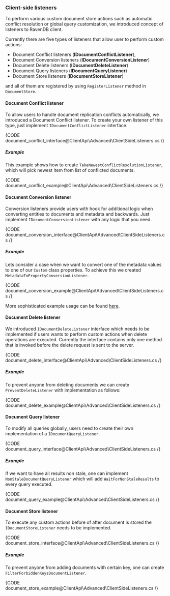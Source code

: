 ﻿### Client-side listeners

To perform various custom document store actions such as automatic conflict resolution or global query customization, we introduced concept of listeners to RavenDB client.

Currently there are five types of listeners that allow user to perform custom actions:

* Document Conflict listeners (**IDocumentConflictListener**),
* Document Conversion listeners (**IDocumentConversionListener**)
* Document Delete listeners (**IDocumentDeleteListener**)
* Document Query listeners (**IDocumentQueryListener**)
* Document Store listeners (**IDocumentStoreListener**)

and all of them are registered by using `RegisterListener` method in `DocumentStore`.

#### Document Conflict listener

To allow users to handle document replication conflicts automatically, we introduced a Document Conflict listener. 
To create your own listener of this type, just implement `IDocumentConflictListener` interface.

{CODE document_conflict_interface@ClientApi\Advanced\ClientSideListeners.cs /}

##### Example

This example shows how to create `TakeNewestConflictResolutionListener`, which will pick newest item from list of conflicted documents.

{CODE document_conflict_example@ClientApi\Advanced\ClientSideListeners.cs /}

#### Document Conversion listener

Conversion listeners provide users with hook for additional logic when converting entities to documents and metadata and backwards. Just implement `IDocumentConversionListener` with any logic that you need.

{CODE document_conversion_interface@ClientApi\Advanced\ClientSideListeners.cs /}

##### Example

Lets consider a case when we want to convert one of the metadata values to one of our `Custom` class properties. To achieve this we created `MetadataToPropertyConversionListener`.

{CODE document_conversion_example@ClientApi\Advanced\ClientSideListeners.cs /}

More sophisticated example usage can be found [here](http://ravendb.net/kb/16/using-optimistic-concurrency-in-real-world-scenarios).

#### Document Delete listener

We introduced `IDocumentDeleteListener` interface which needs to be implemented if users wants to perform custom actions when delete operations are executed. Currently the interface contains only one method that is invoked before the delete request is sent to the server.

{CODE document_delete_interface@ClientApi\Advanced\ClientSideListeners.cs /}

##### Example

To prevent anyone from deleting documents we can create `PreventDeleteListener` with implementation as follows:

{CODE document_delete_example@ClientApi\Advanced\ClientSideListeners.cs /}

#### Document Query listener

To modify all queries globally, users need to create their own implementation of a `IDocumentQueryListener`.

{CODE document_query_interface@ClientApi\Advanced\ClientSideListeners.cs /}

##### Example

If we want to have all results non stale, one can implement `NonStaleDocumentQueryListener` which will add `WaitForNonStaleResults` to every query executed.

{CODE document_query_example@ClientApi\Advanced\ClientSideListeners.cs /}

#### Document Store listener

To execute any custom actions before of after document is stored  the `IDocumentStoreListener` needs to be implemented.

{CODE document_store_interface@ClientApi\Advanced\ClientSideListeners.cs /}

##### Example

To prevent anyone from adding documents with certain key, one can create `FilterForbiddenKeysDocumentListener`.

{CODE document_store_example@ClientApi\Advanced\ClientSideListeners.cs /}